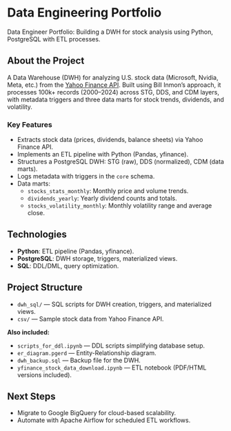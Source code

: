 # Data Engineering Portfolio

Data Engineer Portfolio: Building a DWH for stock analysis using Python, PostgreSQL with ETL processes.

## About the Project
A Data Warehouse (DWH) for analyzing U.S. stock data (Microsoft, Nvidia, Meta, etc.) from the [Yahoo Finance API](https://pypi.org/project/yfinance/). Built using Bill Inmon’s approach, it processes 100k+ records (2000–2024) across STG, DDS, and CDM layers, with metadata triggers and three data marts for stock trends, dividends, and volatility.

### Key Features
- Extracts stock data (prices, dividends, balance sheets) via Yahoo Finance API.
- Implements an ETL pipeline with Python (Pandas, yfinance).
- Structures a PostgreSQL DWH: STG (raw), DDS (normalized), CDM (data marts).
- Logs metadata with triggers in the `core` schema.
- Data marts:
  - `stocks_stats_monthly`: Monthly price and volume trends.
  - `dividends_yearly`: Yearly dividend counts and totals.
  - `stocks_volatility_monthly`: Monthly volatility range and average close.

## Technologies
- **Python**: ETL pipeline (Pandas, yfinance).
- **PostgreSQL**: DWH storage, triggers, materialized views.
- **SQL**: DDL/DML, query optimization.

## Project Structure
- `dwh_sql/` — SQL scripts for DWH creation, triggers, and materialized views.
- `csv/` — Sample stock data from Yahoo Finance API.

**Also included:**
- `scripts_for_ddl.ipynb` — DDL scripts simplifying database setup.
- `er_diagram.pgerd` — Entity-Relationship diagram.
- `dwh_backup.sql` — Backup file for the DWH.
- `yfinance_stock_data_download.ipynb` — ETL notebook (PDF/HTML versions included).

## Next Steps
- Migrate to Google BigQuery for cloud-based scalability.
- Automate with Apache Airflow for scheduled ETL workflows.
